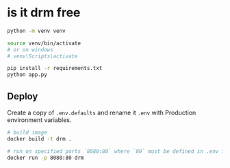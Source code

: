 # is it drm free

```bash
python -m venv venv

source venv/bin/activate
# or on windows
# venv\Scripts\activate

pip install -r requirements.txt
python app.py
```

## Deploy
Create a copy of `.env.defaults` and rename it `.env` with Production environment variables.
```bash
# build image
docker build -t drm .

# run on specified ports `8080:80` where `80` must be defined in .env file
docker run -p 8080:80 drm
```